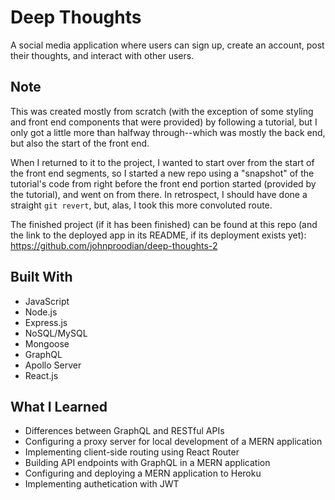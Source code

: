 # Deep Thoughts

A social media application where users can sign up, create an account, post their thoughts, and interact with other users.

## Note

This was created mostly from scratch (with the exception of some styling and front end components that were provided) by following a tutorial, but I only got a little more than halfway through--which was mostly the back end, but also the start of the front end.

When I returned to it to the project, I wanted to start over from the start of the front end segments, so I started a new repo using a "snapshot" of the tutorial's code from right before the front end portion started (provided by the tutorial), and went on from there. In retrospect, I should have done a straight ```git revert```, but, alas, I took this more convoluted route.

The finished project (if it has been finished) can be found at this repo (and the link to the deployed app in its README, if its deployment exists yet): 
https://github.com/johnproodian/deep-thoughts-2

## Built With
* JavaScript
* Node.js
* Express.js
* NoSQL/MySQL
* Mongoose
* GraphQL
* Apollo Server
* React.js

## What I Learned
* Differences between GraphQL and RESTful APIs
* Configuring a proxy server for local development of a MERN application
* Implementing client-side routing using React Router
* Building API endpoints with GraphQL in a MERN application
* Configuring and deploying a MERN application to Heroku
* Implementing authetication with JWT
